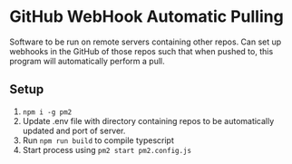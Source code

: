 # GitHub WebHook Automatic Pulling

Software to be run on remote servers containing other repos. Can set up webhooks in the GitHub of those repos such that when pushed to, this program will automatically perform a pull.

## Setup

1. `npm i -g pm2`
1. Update .env file with directory containing repos to be automatically updated and port of server.
1. Run `npm run build` to compile typescript
1. Start process using `pm2 start pm2.config.js`
